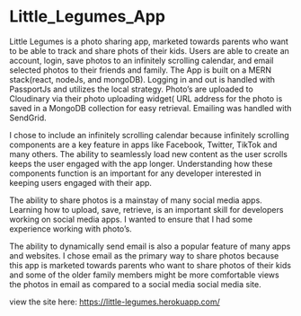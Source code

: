 # Little_Legumes_App

Little Legumes is a photo sharing app, marketed towards parents who want to be able to track and share phots of their kids. Users are able to create an account, login, save photos to an infinitely scrolling calendar, and email selected photos to their friends and family. The App is built on a MERN stack(react, nodeJs, and mongoDB). Logging in and out is handled with PassportJs and utilizes the local strategy. Photo’s are uploaded to Cloudinary via their photo uploading widget( URL address for the photo is saved in a MongoDB collection for easy retrieval. Emailing was handled with SendGrid. 

I chose to include an infinitely scrolling calendar because infinitely scrolling components are a key feature in apps like Facebook, Twitter, TikTok and many others. The ability to seamlessly load new content as the user scrolls keeps the user engaged with the app longer. Understanding how these components function is an important for any developer interested in keeping users engaged with their app. 

The ability to share photos is a mainstay of many social media apps. Learning how to upload, save, retrieve, is an important skill for developers working on social media apps. I wanted to ensure that I had some experience working with photo’s.

The ability to dynamically send email is also a popular feature of many apps and websites. I chose email as the primary way to share photos because this app is marketed towards parents who want to share photos of their kids and some of the older family members might be more comfortable views the photos in email as compared to a social media social media site.

view the site here: https://little-legumes.herokuapp.com/

